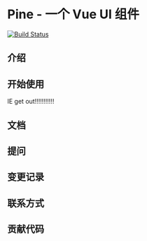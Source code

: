# Pine - 一个 Vue UI 组件

[![Build Status](https://travis-ci.com/basd1995/biz-Pine.svg?branch=master)](https://travis-ci.com/basd1995/biz-Pine)
## 介绍

## 开始使用
 IE get out!!!!!!!!!!!
## 文档

## 提问

## 变更记录

## 联系方式

## 贡献代码

